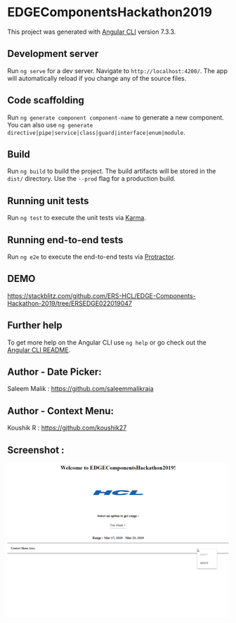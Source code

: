 # EDGEComponentsHackathon2019

This project was generated with [Angular CLI](https://github.com/angular/angular-cli) version 7.3.3.

## Development server

Run `ng serve` for a dev server. Navigate to `http://localhost:4200/`. The app will automatically reload if you change any of the source files.

## Code scaffolding

Run `ng generate component component-name` to generate a new component. You can also use `ng generate directive|pipe|service|class|guard|interface|enum|module`.

## Build

Run `ng build` to build the project. The build artifacts will be stored in the `dist/` directory. Use the `--prod` flag for a production build.

## Running unit tests

Run `ng test` to execute the unit tests via [Karma](https://karma-runner.github.io).

## Running end-to-end tests

Run `ng e2e` to execute the end-to-end tests via [Protractor](http://www.protractortest.org/).

## DEMO

https://stackblitz.com/github.com/ERS-HCL/EDGE-Components-Hackathon-2019/tree/ERSEDGE022019047


## Further help

To get more help on the Angular CLI use `ng help` or go check out the [Angular CLI README](https://github.com/angular/angular-cli/blob/master/README.md).


## Author - Date Picker:

Saleem Malik : https://github.com/saleemmalikraja 

## Author - Context Menu:
Koushik R : https://github.com/koushik27


## Screenshot : 

![Calendar-ContextMenu](https://github.com/ERS-HCL/EDGE-Components-Hackathon-2019/blob/ERSEDGE022019047/src/assets/Calendar_Context%20Menu.png)
